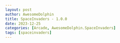 ```yaml
---
layout: post
author: AwesomeDolphin
title: SpaceInvaders - 1.0.0
date: 2023-12-25
categories: [Arcade, AwesomeDolphin.SpaceInvaders]
tags: [spaceinvaders]
---
```


